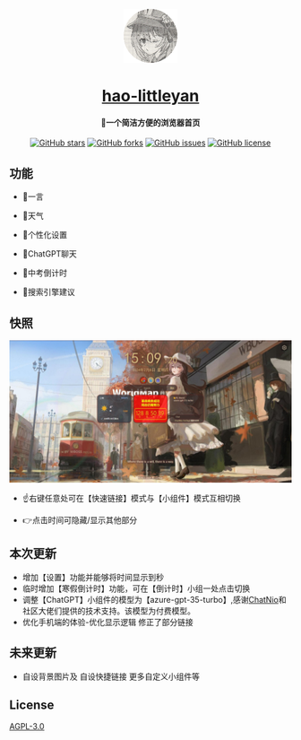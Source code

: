 <div align="center"> 

![fystart](favicon.ico)
# [hao-littleyan](https://home.lolikon.us.kg/ )
#### 👏一个简洁方便的浏览器首页

[![GitHub stars](https://img.shields.io/github/stars/Dayanshifu/home?style=flat-square)](https://home.lolikon.us.kg/ )
[![GitHub forks](https://img.shields.io/github/forks/Dayanshifu/home?style=flat-square)](https://home.lolikon.us.kg/ )
[![GitHub issues](https://img.shields.io/github/issues/Dayanshifu/home?style=flat-square)](https://home.lolikon.us.kg/ )
[![GitHub license](https://img.shields.io/github/license/Dayanshifu/home?style=flat-square)](https://home.lolikon.us.kg/ )

</div>

## 功能
- 🍕一言 

- 🧋天气
- 🍟个性化设置
- 🍿ChatGPT聊天
- 🌭中考倒计时
- 🍩搜索引擎建议

## 快照

![main](/img/screenshot/2.jpeg)
- ☝️右键任意处可在【快速链接】模式与【小组件】模式互相切换

- 👉点击时间可隐藏/显示其他部分

## 本次更新
- 增加【设置】功能并能够将时间显示到秒
- 临时增加【寒假倒计时】功能，可在【倒计时】小组一处点击切换
- 调整【ChatGPT】小组件的模型为【azure-gpt-35-turbo】,感谢[ChatNio](https://chatnio.net/)和社区大佬们提供的技术支持。该模型为付费模型。
 - 优化手机端的体验-优化显示逻辑 修正了部分链接

## 未来更新
- 自设背景图片及 自设快捷链接 更多自定义小组件等

## License
[AGPL-3.0](https://github.com/Dayanshifu/home/LICENSE)